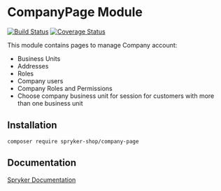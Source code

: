 # CompanyPage Module
[![Build Status](https://travis-ci.org/spryker-shop/company-page.svg)](https://travis-ci.org/spryker-shop/company-page)
[![Coverage Status](https://coveralls.io/repos/github/spryker-shop/company-page/badge.svg)](https://coveralls.io/github/spryker-shop/company-page)

This module contains pages to manage Company account:
* Business Units
* Addresses
* Roles
* Company users
* Company Roles and Permissions
* Choose company business unit for session for customers with more than one business unit

## Installation

```
composer require spryker-shop/company-page
```

## Documentation

[Spryker Documentation](https://academy.spryker.com/developing_with_spryker/module_guide/modules.html)
